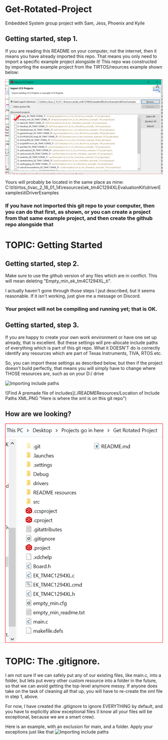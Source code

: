 # Get-Rotated-Project
 Embedded System group project with Sam, Jess, Phoenix and Kyile

## Getting started, step 1.
If you are reading this README on your computer, not the internet, then it means you have already imported this repo. That means you only need to import a specific example project alongside it!
This repo was constructed by importing the example project from  the TIRTOS/reources example shown below:

![Importing include paths](./READMEResources/FreshProj.PNG "Get your project from here, and import it into the same folder as your github repo")

Yours will probably be located in the same place as mine:
C:\ti\tirtos_tivac_2_16_01_14\resources\ek_tm4C1294XLEvaluationKit\driverExamples\tiDriverExamples

### If you have not imported this git repo to your computer, then you can do that first, as shown, or you can create a project from that same example project, and then create the github repo alongside that

# TOPIC: Getting Started
## Getting started, step 2.

Make sure to use the github version of any files which are in conflict. This will mean deleting "Empty_min_ek_tm4C1294XL_ti".

I actually haven't gone through those steps I jsut described, but it seems reasonable. If it isn't working, just give me a message on Discord. 

### Your project will not be compiling and running yet; that is OK.

## Getting started, step 3.

If you are happy to create your own work environment or have one set up already, that is excellent. But these settings will pre-allocate include paths of everything which is part of this git repo. What it DOESN'T do is correctly identify any resources which are part of Texas Instruments, TIVA, RTOS etc. 

So, you can import these settings as described below, but then if the project doesn't build perfectly, that means you will simply have to change where THOSE resources are, such as on your D:/ drive

![Importing include paths](./READMEResources/Importing-Include-Paths.PNG "How to import settings which MOSTLY will work, even on D-drive")


![Find A premade file of includes](./READMEResources/Location of Include Paths XML.PNG "Here is where the xml is on this git repo")

## How are we looking?

![Environment as it started](./READMEResources/FirstEnvironment.PNG "After you are ready, and after you have debugged once, your environment might look like mine, which is shown here as it was when I did the first commit.")


# TOPIC: The .gitignore.
I am not sure if we can safely put any of our existing files, like main.c, into a folder, but lets put every other custom resource into a folder in the future, so that we can avoid getting the top-level anymore messy. If anyone does take on the task of cleaning all that up, you will have to re-create the xml file in step 1, above.

For now, I have created the .gitignore to ignore EVERYTHING by default, and you have to explicitly allow exceptional files (I know all your files will be exceptional, because we are a smart crew).


Here is an example, with an exclusion for main, and a folder. Apply your exceptions just like that
![Importing include paths](./READMEResources/Altering-the-gitignore.PNG "Basic idea of altering which files are shared, to avoid screwing up other peoples environments.")


